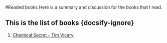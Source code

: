 #Readed books
Here is a summary and discussion for the books that I read.

## This is the list of books {docsify-ignore}

1. [Chemical Secret - Tim Vicary](readningBooks/chemicalSecret.md)